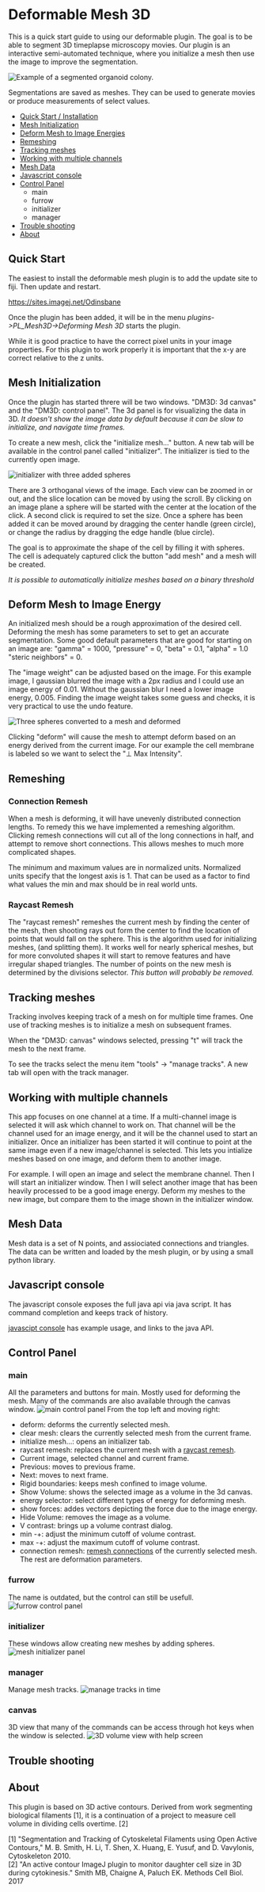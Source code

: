 # Deformable Mesh 3D

This is a quick start guide to using our deformable plugin. The goal is to be able to segment 3D timeplapse microscopy movies. Our plugin is an interactive semi-automated technique, where you initialize a mesh then use the image to improve the segmentation.

![Example of a segmented organoid colony.](images/rotating-snapshot.gif)

Segmentations are saved as meshes. They can be used to generate movies or produce measurements of select values.

- [Quick Start / Installation](#quick-start)
- [Mesh Initialization](#mesh-initialization)
- [Deform Mesh to Image Energies](#deform-mesh-to-image-energy)
- [Remeshing](#remeshing)
- [Tracking meshes](#tracking-meshes)
- [Working with multiple channels](#working-with-multiple-channels)
- [Mesh Data](#mesh-data)
- [Javascript console](#javascript-console)
- [Control Panel](#control-panel)
  - main
  - furrow
  - initializer
  - manager
- [Trouble shooting](#trouble-shooting)
- [About](#about)

## Quick Start

The easiest to install the deformable mesh plugin is to add the update site to fiji. Then update and restart. 

https://sites.imagej.net/Odinsbane

Once the plugin has been added, it will be in the menu *plugins->PL_Mesh3D->Deforming Mesh 3D* starts the plugin.

While it is good practice to have the correct pixel units in your image properties. For this plugin to work properly it is important that the x-y
are correct relative to the z units.

## Mesh Initialization

Once the plugin has started threre will be two windows. "DM3D: 3d canvas" and the "DM3D: control panel". The 3d panel is for visualizing the data in 3D.
*It doesn't show the image data by default because it can be slow to initialize, and navigate time frames.*

To create  a new mesh, click the "initialize mesh..." button. A new tab will be available in the control panel called "initializer". The initializer is tied to the currently open image. 

![initializer with three added spheres](images/initializing.png)


There are 3 orthoganal views of the image. Each view can be zoomed in or out, and the slice location can be moved by using the scroll. By clicking on an image plane a sphere will be started with the center at the location of the click. A second click is required to set the size. Once a sphere has been added it can be moved around by dragging the center handle (green circle), or change the radius by dragging the edge handle (blue circle).


The goal is to approximate the shape of the cell by filling it with spheres. The cell is adequately captured click the button "add mesh" and a mesh will be created.

*It is possible to automatically initialize meshes based on a binary threshold*

## Deform Mesh to Image Energy

An initialized mesh should be a rough approximation of the desired cell. Deforming the mesh has some parameters to set to get an accurate segmentation. Some good default parameters that are good for starting on an image are: "gamma" = 1000, "pressure" = 0, "beta" = 0.1, "alpha" = 1.0 "steric neighbors" = 0. 

The "image weight" can be adjusted based on the image. For this example image, I gaussian blurred the image with a 2px radius and I could use an image energy of 0.01. Without the gaussian blur I need a lower image energy, 0.005. Finding the image weight takes some guess and checks, it is very practical to use the undo feature.

![Three spheres converted to a mesh and deformed](images/initialize-and-deform.png)

Clicking "deform" will cause the mesh to attempt deform based on an energy derived from the current image. For our example the cell membrane is labeled so we want to select the "&#8869; Max Intensity".

## Remeshing

### Connection Remesh

When a mesh is deforming, it will have unevenly distributed connection lengths. To remedy this we have implemented a remeshing algorithm. Clicking remesh connections will cut all of the long connections in half, and attempt to remove short connections. This allows meshes to much more complicated shapes. 

The minimum and maximum values are in normalized units. Normalized units specify that the longest axis is 1. That can be used as a factor to find what values the min and max should be in real world unts.

### Raycast Remesh

The "raycast remesh" remeshes the current mesh by finding the center of the mesh, then shooting rays out form the center to find the location of points that would fall on the sphere. This is the algorithm used for initializing meshes, (and splitting them). It works well for nearly spherical meshes, but for more convoluted shapes it will start to remove features and have irregular shaped triangles. The number of points on the new mesh is determined by the divisions selector. *This button will probably be removed.*

## Tracking meshes

Tracking involves keeping track of a mesh on for multiple time frames. One use of tracking meshes is to initialize a mesh on subsequent frames. 

When the "DM3D: canvas" windows selected, pressing "t" will track the mesh to the next frame.

To see the tracks select the menu item "tools" -> "manage tracks". A new tab will open with the track manager.

## Working with multiple channels

This app focuses on one channel at a time. If a multi-channel image is selected it will ask which channel to work on. That channel will be the channel used for an image energy, and it will be the channel used to start an initializer. Once an initializer has been started it will continue to point at the same image even if a new image/channel is selected. This lets you intialize meshes based on one image, and deform them to another image. 

For example. I will open an image and select the membrane channel. Then I will start an initializer window. Then I will select another image that has been heavily processed to be a good image energy. Deform my meshes to the new image, but compare them to the image shown in the initializer window. 

## Mesh Data

Mesh data is a set of N points, and assiociated connections and triangles. The data can be written and loaded by the mesh plugin, or by using a small python library.

## Javascript console

The javascript console exposes the full java api via java script. It has command completion and keeps track of history.

[javascipt console](javascript-examples.html) has example usage, and links to the java API. 

## Control Panel

### main

  All the parameters and buttons for main. Mostly used for deforming the mesh. Many of the commands are also available through the canvas window.
  ![main control panel](images/main-panel.png)
  From the top left and moving right:
  - deform: deforms the currently selected mesh. 
  - clear mesh: clears the currently selected mesh from the current frame.
  - initialize mesh...: opens an initializer tab.
  - raycast remesh: replaces the current mesh with a [raycast remesh](#raycast-remesh).
  - Current image, selected channel and current frame.
  - Previous: moves to previous frame.
  - Next: moves to next frame.
  - Rigid boundaries: keeps mesh confined to image volume.
  - Show Volume: shows the selected image as a volume in the 3d canvas.
  - energy selector: select different types of energy for deforming mesh.
  - show forces: addes vectors depicting the force due to the image energy.
  - Hide Volume: removes the image as a volume.
  - V contrast: brings up a volume contrast dialog.
  - min -+: adjust the minimum cutoff of volume contrast.
  - max -+: adjust the maximum cutoff of volume contrast.
  - connection remesh: [remesh connections](#connection-remesh) of the currently selected mesh.
  The rest are deformation parameters.

### furrow
  The name is outdated, but the control can still be usefull.
  ![furrow control panel](images/furrow-panel.png)

### initializer
  These windows allow creating new meshes by adding spheres.
  ![mesh initializer panel](images/initializer-panel.png)

### manager
  Manage mesh tracks.
  ![manage tracks in time](images/manager-panel.png)

### canvas
  3D view that many of the commands can be access through hot keys when the window is selected.
  ![3D volume view with help screen](images/3d-canvas.png)

## Trouble shooting

## About

This plugin is based on 3D active contours. Derived from work segmenting biological filaments [1], it is a continuation of a project to measure cell volume in dividing cells overtime. [2] 



[1] "Segmentation and Tracking of Cytoskeletal Filaments using Open Active Contours," M. B. Smith, H. Li, T. Shen, X. Huang, E. Yusuf, and D. Vavylonis, Cytoskeleton 2010.  
[2] "An active contour ImageJ plugin to monitor daughter cell size in 3D during cytokinesis." Smith MB, Chaigne A, Paluch EK. Methods Cell Biol. 2017 
